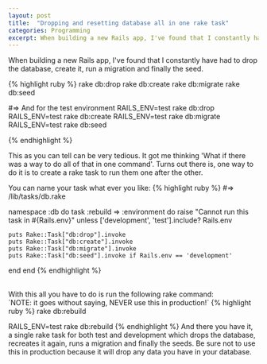 ```yaml
---
layout: post
title:  "Dropping and resetting database all in one rake task"
categories: Programming
excerpt: When building a new Rails app, I've found that I constantly have had to drop the database, create it, run a migration and finally the seed.
---
```


When building a new Rails app, I've found that I constantly have had to drop the database, create it, run a migration and finally the seed.

{% highlight ruby %}
rake db:drop
rake db:create
rake db:migrate
rake db:seed

#=> And for the test environment
RAILS_ENV=test rake db:drop
RAILS_ENV=test rake db:create
RAILS_ENV=test rake db:migrate
RAILS_ENV=test rake db:seed

{% endhighlight %}

This as you can tell can be very tedious. It got me thinking 'What if there was a way to do all of that in one command'. Turns out there is, one way to do it is to create a rake task to run them one after the other.

You can name your task what ever you like:
{% highlight ruby %}
#=> /lib/tasks/db.rake

namespace :db do
  task :rebuild => :environment do
    raise "Cannot run this task in #{Rails.env}"
      unless ['development', 'test'].include? Rails.env

    puts Rake::Task["db:drop"].invoke
    puts Rake::Task["db:create"].invoke
    puts Rake::Task["db:migrate"].invoke
    puts Rake::Task["db:seed"].invoke if Rails.env == 'development'
  end
end
{% endhighlight %}

<br />
With this all you have to do is run the following rake command:
<br />
`NOTE: it goes without saying, NEVER use this in production!`
{% highlight ruby %}
rake db:rebuild

RAILS_ENV=test rake db:rebuild
{% endhighlight %}
And there you have it, a single rake task for both test and development which drops the database, recreates it again, runs a migration and finally the seeds. Be sure not to use this in production because it will drop any data you have in your database.
